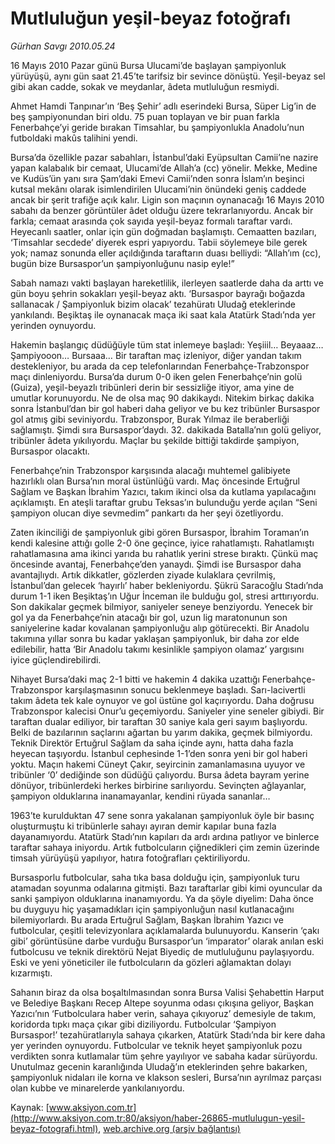 # Mutluluğun yeşil-beyaz fotoğrafı

*Gürhan Savgı 2010.05.24*

<font class="agenda2NewsSpot">
 16 Mayıs 2010 Pazar günü Bursa Ulucami’de başlayan şampiyonluk yürüyüşü, aynı gün saat 21.45’te tarifsiz bir sevince  dönüştü. Yeşil-beyaz sel gibi akan cadde, sokak ve meydanlar, âdeta mutluluğun  resmiydi.
</font>
<font class="newsDetail">
 <p class="MsoNormal">
  Ahmet Hamdi Tanpınar’ın ‘Beş Şehir’ adlı eserindeki Bursa, Süper Lig’in de beş şampiyonundan biri oldu. 75 puan toplayan ve bir puan farkla Fenerbahçe’yi geride bırakan Timsahlar, bu şampiyonlukla Anadolu’nun futboldaki makûs talihini yendi.
 </p>
 <p class="MsoNormal">
  Bursa’da özellikle pazar sabahları, İstanbul’daki Eyüpsultan Camii’ne nazire yapan kalabalık bir cemaat, Ulucami’de Allah’a (cc) yönelir. Mekke, Medine ve Kudüs’ün yanı sıra Şam’daki Emevi Camii’nden sonra İslam’ın beşinci kutsal mekânı olarak isimlendirilen Ulucami’nin önündeki geniş caddede ancak bir şerit trafiğe açık kalır. Ligin son maçının oynanacağı 16 Mayıs 2010 sabahı da benzer görüntüler âdet olduğu üzere tekrarlanıyordu. Ancak bir farkla; cemaat arasında çok sayıda yeşil-beyaz formalı taraftar vardı. Heyecanlı saatler, onlar için gün doğmadan başlamıştı. Cemaatten bazıları, ‘Timsahlar secdede’ diyerek espri yapıyordu. Tabii söylemeye bile gerek yok; namaz sonunda eller açıldığında taraftarın
  <span>
  </span>
  duası belliydi: “Allah’ım (cc), bugün bize Bursaspor’un şampiyonluğunu nasip eyle!”
 </p>
 <p class="MsoNormal">
  Sabah namazı vakti başlayan hareketlilik, ilerleyen saatlerde daha da arttı ve gün boyu şehrin sokakları yeşil-beyaz aktı. ‘Bursaspor bayrağı boğazda sallanacak / Şampiyonluk bizim olacak’ tezahüratı Uludağ eteklerinde yankılandı. Beşiktaş ile oynanacak maça iki saat kala Atatürk Stadı’nda yer yerinden oynuyordu.
 </p>
 <p class="MsoNormal">
  Hakemin başlangıç düdüğüyle tüm stat inlemeye başladı: Yeşiiil… Beyaaaz… Şampiyooon… Bursaaa… Bir taraftan maç izleniyor, diğer yandan takım destekleniyor, bu arada da cep telefonlarından Fenerbahçe-Trabzonspor maçı dinleniyordu. Bursa’da durum 0-0 iken gelen Fenerbahçe’nin golü (Guiza), yeşil-beyazlı tribünleri derin bir sessizliğe itiyor, ama yine de umutlar korunuyordu. Ne de olsa maç 90 dakikaydı. Nitekim birkaç dakika sonra İstanbul’dan bir gol haberi daha geliyor ve bu kez tribünler Bursaspor gol atmış gibi seviniyordu. Trabzonspor, Burak Yılmaz ile beraberliği sağlamıştı. Şimdi sıra Bursaspor’daydı. 32. dakikada Batalla’nın golü geliyor, tribünler âdeta yıkılıyordu. Maçlar bu şekilde bittiği takdirde şampiyon, Bursaspor olacaktı.
 </p>
 <p class="MsoNormal">
  Fenerbahçe’nin Trabzonspor karşısında alacağı muhtemel galibiyete hazırlıklı olan Bursa’nın moral üstünlüğü vardı. Maç öncesinde Ertuğrul Sağlam ve Başkan İbrahim Yazıcı, takım ikinci olsa da kutlama yapılacağını açıklamıştı. En ateşli taraftar grubu Teksas’ın bulunduğu yerde açılan “Seni şampiyon olucan diye sevmedim” pankartı da her şeyi özetliyordu.
 </p>
 <p class="MsoNormal">
  Zaten ikinciliği de şampiyonluk gibi gören Bursaspor, İbrahim Toraman’ın kendi kalesine attığı golle 2-0 öne geçince, iyice rahatlamıştı. Rahatlamıştı rahatlamasına ama ikinci yarıda bu rahatlık yerini strese bıraktı. Çünkü maç öncesinde avantaj, Fenerbahçe’den yanaydı. Şimdi ise Bursaspor daha avantajlıydı. Artık dikkatler, gözlerden ziyade kulaklara çevrilmiş, İstanbul’dan gelecek ‘hayırlı’ haber bekleniyordu. Şükrü Saracoğlu Stadı’nda durum 1-1 iken Beşiktaş’ın Uğur İnceman ile bulduğu gol, stresi arttırıyordu. Son dakikalar geçmek bilmiyor, saniyeler seneye benziyordu. Yenecek bir gol ya da Fenerbahçe’nin atacağı bir gol, uzun lig maratonunun son saniyelerine kadar kovalanan şampiyonluğu alıp götürecekti. Bir Anadolu takımına yıllar sonra bu kadar yaklaşan şampiyonluk, bir daha zor elde edilebilir, hatta ‘Bir Anadolu takımı kesinlikle şampiyon olamaz’ yargısını iyice güçlendirebilirdi.
 </p>
 <p class="MsoNormal">
  Nihayet Bursa’daki maç 2-1 bitti ve hakemin 4 dakika uzattığı Fenerbahçe-Trabzonspor karşılaşmasının sonucu beklenmeye başladı. Sarı-lacivertli takım âdeta tek kale oynuyor ve gol üstüne gol kaçırıyordu. Daha doğrusu Trabzonspor kalecisi Onur’u geçemiyordu. Saniyeler yine seneler gibiydi. Bir taraftan dualar ediliyor, bir taraftan 30 saniye kala geri sayım başlıyordu. Belki de bazılarının saçlarını ağartan bu yarım dakika, geçmek bilmiyordu. Teknik Direktör Ertuğrul Sağlam da saha içinde aynı, hatta daha fazla heyecan taşıyordu. İstanbul cephesinde 1-1’den sonra yeni bir gol haberi yoktu. Maçın hakemi Cüneyt Çakır, seyircinin zamanlamasına uyuyor ve tribünler ‘0’ dediğinde son düdüğü çalıyordu. Bursa âdeta bayram yerine dönüyor, tribünlerdeki herkes birbirine sarılıyordu. Sevinçten ağlayanlar, şampiyon olduklarına inanamayanlar, kendini rüyada sananlar…
 </p>
 <p class="MsoNormal">
  1963’te kurulduktan 47 sene sonra yakalanan şampiyonluk öyle bir basınç oluşturmuştu ki tribünlerle sahayı ayıran demir kapılar buna fazla dayanamıyordu. Atatürk Stadı’nın kapıları da ardı ardına patlıyor ve binlerce taraftar sahaya iniyordu. Artık futbolcuların çiğnedikleri çim zemin üzerinde timsah yürüyüşü yapılıyor, hatıra fotoğrafları çektiriliyordu.
 </p>
 <p class="MsoNormal">
  Bursasporlu futbolcular, saha tıka basa dolduğu için, şampiyonluk turu atamadan soyunma odalarına gitmişti. Bazı taraftarlar gibi kimi oyuncular da sanki şampiyon olduklarına inanamıyordu. Ya da şöyle diyelim: Daha önce bu duyguyu hiç yaşamadıkları için şampiyonluğun nasıl kutlanacağını bilemiyorlardı. Bu arada Ertuğrul Sağlam, Başkan İbrahim Yazıcı ve futbolcular, çeşitli televizyonlara açıklamalarda bulunuyordu. Kanserin ‘çakı gibi’ görüntüsüne darbe vurduğu Bursaspor’un ‘imparator’ olarak anılan eski futbolcusu ve teknik direktörü Nejat Biyediç de mutluluğunu paylaşıyordu. Eski ve yeni yöneticiler ile futbolcuların da gözleri ağlamaktan dolayı kızarmıştı.
 </p>
 <p class="MsoNormal">
  Sahanın biraz da olsa boşaltılmasından sonra Bursa Valisi Şehabettin Harput ve Belediye Başkanı Recep Altepe soyunma odası çıkışına geliyor, Başkan Yazıcı’nın ‘Futbolculara haber verin, sahaya çıkıyoruz’ demesiyle de takım, koridorda tıpkı maça çıkar gibi diziliyordu. Futbolcular ‘Şampiyon Bursaspor!’ tezahüratlarıyla sahaya çıkarken, Atatürk Stadı’nda bir kere daha yer yerinden oynuyordu. Futbolcular ve teknik heyet şampiyonluk pozu verdikten sonra kutlamalar tüm şehre yayılıyor ve sabaha kadar sürüyordu. Unutulmaz gecenin karanlığında Uludağ’ın eteklerinden şehre bakarken, şampiyonluk nidaları ile korna ve klakson sesleri, Bursa’nın ayrılmaz parçası olan kubbe ve minarelerde yankılanıyordu.
 </p>
 <p>
 </p>
</font>

Kaynak: [www.aksiyon.com.tr](http://www.aksiyon.com.tr:80/aksiyon/haber-26865-mutlulugun-yesil-beyaz-fotografi.html), [web.archive.org (arşiv bağlantısı)](http://web.archive.org/web/20100606095614/http://www.aksiyon.com.tr:80/aksiyon/haber-26865-mutlulugun-yesil-beyaz-fotografi.html)
